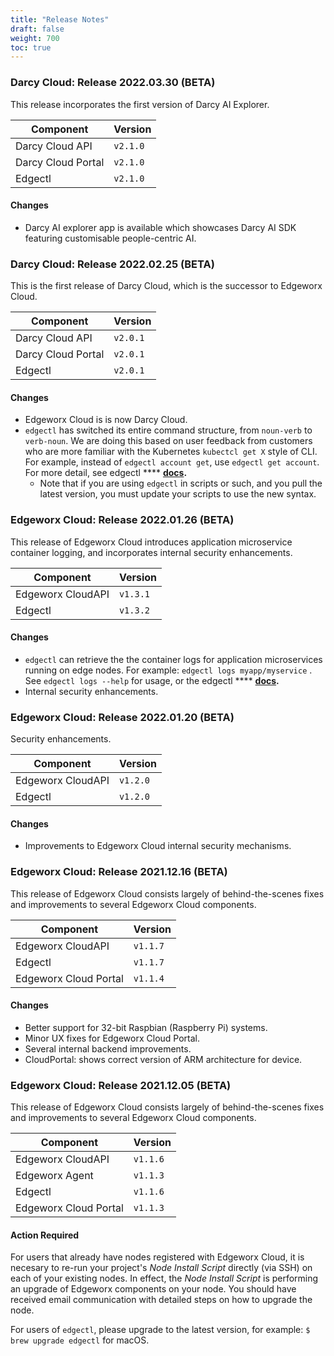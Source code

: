 ```yaml
---
title: "Release Notes"
draft: false
weight: 700
toc: true
---
```



### Darcy Cloud: Release 2022.03.30 (BETA)

This release incorporates the first version of Darcy AI Explorer.

| Component          | Version  |
| ------------------ | -------- |
| Darcy Cloud API    | `v2.1.0` |
| Darcy Cloud Portal | `v2.1.0` |
| Edgectl            | `v2.1.0` |

#### Changes

* Darcy AI explorer app is available which showcases Darcy AI SDK featuring customisable people-centric AI.

### Darcy Cloud: Release 2022.02.25 (BETA)

This is the first release of Darcy Cloud, which is the successor to Edgeworx Cloud.&#x20;

| Component          | Version  |
| ------------------ | -------- |
| Darcy Cloud API    | `v2.0.1` |
| Darcy Cloud Portal | `v2.0.1` |
| Edgectl            | `v2.0.1` |

#### Changes

* Edgeworx Cloud is is now Darcy Cloud.
* `edgectl` has switched its entire command structure, from `noun-verb` to `verb-noun`. We are doing this based on user feedback from customers who are more familiar with the Kubernetes `kubectcl get X` style of CLI. For example, instead of `edgectl account get`, use `edgectl get account`. For more detail, see edgectl **** [**docs**](get-started-edgectl/deploy-an-app.md)**.**
  * Note that if you are using `edgectl` in scripts or such, and you pull the latest version, you must update your scripts to use the new syntax.

### Edgeworx Cloud: Release 2022.01.26 (BETA)

This release of Edgeworx Cloud introduces application microservice container logging, and incorporates internal security enhancements.

| Component         | Version  |
| ----------------- | -------- |
| Edgeworx CloudAPI | `v1.3.1` |
| Edgectl           | `v1.3.2` |

#### Changes

* `edgectl` can retrieve the the container logs for application microservices running on edge nodes. For example: `edgectl logs myapp/myservice` . See `edgectl logs --help` for usage, or the edgectl **** [**docs**](get-started-edgectl/deploy-an-app.md)**.**
* Internal security enhancements.

### Edgeworx Cloud: Release 2022.01.20 (BETA)

Security enhancements.

| Component         | Version  |
| ----------------- | -------- |
| Edgeworx CloudAPI | `v1.2.0` |
| Edgectl           | `v1.2.0` |

#### Changes

* Improvements to Edgeworx Cloud internal security mechanisms.

### Edgeworx Cloud: Release 2021.12.16 (BETA)

This release of Edgeworx Cloud consists largely of behind-the-scenes fixes and improvements to several Edgeworx Cloud components.

| Component             | Version  |
| --------------------- | -------- |
| Edgeworx CloudAPI     | `v1.1.7` |
| Edgectl               | `v1.1.7` |
| Edgeworx Cloud Portal | `v1.1.4` |

#### Changes

* Better support for 32-bit Raspbian (Raspberry Pi) systems.
* Minor UX fixes for Edgeworx Cloud Portal.
* Several internal backend improvements.
* CloudPortal: shows correct version of ARM architecture for device.

### Edgeworx Cloud: Release 2021.12.05 (BETA)

This release of Edgeworx Cloud consists largely of behind-the-scenes fixes and improvements to several Edgeworx Cloud components.

| Component             | Version  |
| --------------------- | -------- |
| Edgeworx CloudAPI     | `v1.1.6` |
| Edgeworx Agent        | `v1.1.3` |
| Edgectl               | `v1.1.6` |
| Edgeworx Cloud Portal | `v1.1.3` |

#### Action Required

For users that already have nodes registered with Edgeworx Cloud, it is necesary to re-run your project's _Node Install Script_ directly (via SSH) on each of your existing nodes. In effect, the _Node Install Script_ is performing an upgrade of Edgeworx components on your node. You should have received email communication with detailed steps on how to upgrade the node.&#x20;

For users of `edgectl`, please upgrade to the latest version, for example: `$ brew upgrade edgectl` for macOS.

###
